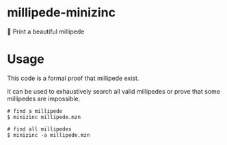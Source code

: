 # millipede-minizinc

🐛 Print a beautiful millipede

# Usage

This code is a formal proof that millipede exist.

It can be used to exhaustively search all valid millipedes or prove that some
millipedes are impossible.

```
# find a millipede
$ minizinc millipede.mzn

# find all millipedes
$ minizinc -a millipede.mzn
```
